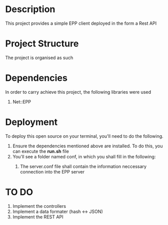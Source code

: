 # Description 
This project provides a simple EPP client deployed in the form a Rest API

# Project Structure
The project is organised as such

# Dependencies
In order to carry achieve this project, the following libraries were used

1. Net::EPP

# Deployment
To deploy this open source on your terminal, you'll need to do the following.

<ol>
  <li>Ensure the dependencies mentioned above are installed. To do this, you can execute the <b>run.sh</b> file</li>
  <li>You'll see a folder named conf, in which you shall fill in the following:</li>
  <ol>
    <li> The server.conf file shall contain the information neccessary connection into the EPP server </li>
  </ol>
</ol>

# TO DO

<ol>
  <li>Implement the controllers</li>
  <li>Implement a data formater (hash <-> JSON)</li>
  <li>Implement the REST API</li>
</ol>